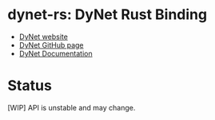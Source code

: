 # dynet-rs: DyNet Rust Binding

* [DyNet website](http://dynet.io/)
* [DyNet GitHub page](https://github.com/clab/dynet/)
* [DyNet Documentation](http://dynet.readthedocs.io/)

# Status

[WIP] API is unstable and may change.
